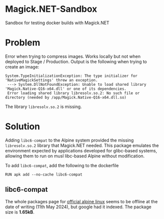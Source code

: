 # Magick.NET-Sandbox
Sandbox for testing docker builds with Magick.NET

# Problem
Error when trying to compress images. Works locally but not when deployed to Stage / Production.
Output is the following when trying to create an image:
```
System.TypeInitializationException: The type initializer for 'NativeMagickSettings' threw an exception.
 ---> System.DllNotFoundException: Unable to load shared library 'Magick.Native-Q16-x64.dll' or one of its dependencies.
 Error loading shared library libresolv.so.2: No such file or directory (needed by /app/Magick.Native-Q16-x64.dll.so)
```
The library `libresolv.so.2` is missing.

# Solution
Adding `libc6-compat` to the Alpine system provided the missing `libresolv.so.2` library that Magick.NET needed. This package emulates the environment expected by applications developed for glibc-based systems, allowing them to run on musl libc-based Alpine without modification.

To add `libc6-compat`, add the following to the dockerfile
```
RUN apk add --no-cache libc6-compat
```

## libc6-compat
The whole packages page for [official alpine linux](https://www.alpinelinux.org/about/) seems to be offline at the date of writing (11th May 2024), but google had it indexed. The package size is **1.65kB**.
